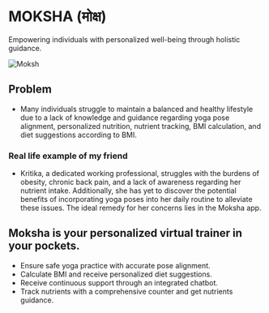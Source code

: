 # MOKSHA (मोक्ष)
Empowering individuals with personalized well-being through holistic guidance.

![Moksh](https://devfolio.co/_next/image?url=https%3A%2F%2Fassets.devfolio.co%2Fhackathons%2F69a3325d74724161b9b1bd8a0bcf828e%2Fprojects%2Fd4af9337f87c4fcba54d048015396796%2Fc853a115-94af-4fa6-aa07-ad93ef2e8d9a.jpeg&w=1440&q=75)




## Problem 
- Many individuals struggle to maintain a balanced and healthy lifestyle due to a lack of knowledge and guidance regarding yoga pose alignment, personalized nutrition, nutrient tracking, BMI calculation, and diet suggestions according to BMI.
### Real life example of my friend
- Kritika, a dedicated working professional, struggles with the burdens of obesity, chronic back pain, and a lack of awareness regarding her nutrient intake. Additionally, she has yet to discover the potential benefits of incorporating yoga poses into her daily routine to alleviate these issues.
The ideal remedy for her concerns lies in the Moksha app.


## Moksha is your personalized virtual trainer in your pockets.
- Ensure safe yoga practice with accurate pose alignment.
- Calculate BMI and receive personalized diet suggestions.
- Receive continuous support through an integrated chatbot.
- Track nutrients with a comprehensive counter and get nutrients guidance.
